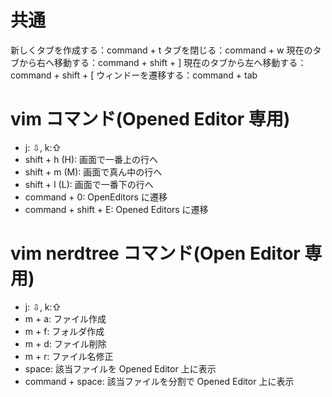# 共通

新しくタブを作成する：command + t
タブを閉じる：command + w
現在のタブから右へ移動する：command + shift + ]
現在のタブから左へ移動する：command + shift + [
ウィンドーを遷移する：command + tab

# vim コマンド(Opened Editor 専用)

- j: ⇩, k:⇧
- shift + h (H): 画面で一番上の行へ
- shift + m (M): 画面で真ん中の行へ
- shift + l (L): 画面で一番下の行へ
- command + 0: OpenEditors に遷移
- command + shift + E: Opened Editors に遷移

# vim nerdtree コマンド(Open Editor 専用)

- j: ⇩, k:⇧
- m + a: ファイル作成
- m + f: フォルダ作成
- m + d: ファイル削除
- m + r: ファイル名修正
- space: 該当ファイルを Opened Editor 上に表示
- command + space: 該当ファイルを分割で Opened Editor 上に表示

